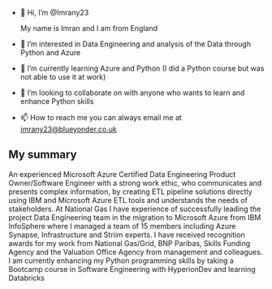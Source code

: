 - 👋 Hi, I’m @Imrany23

  My name is Imran and I am from England
- 👀 I’m interested in Data Engineering and analysis of the Data through Python and Azure
- 🌱 I’m currently learning Azure and Python (I did a Python course but was not able to use it at work)
- 💞️ I’m looking to collaborate on with anyone who wants to learn and enhance Python skills

- 📫 How to reach me you can always email me at imrany23@blueyonder.co.uk

## My summary
An experienced Microsoft Azure Certified Data Engineering Product Owner/Software Engineer with a strong
work ethic, who communicates and presents complex information, by creating ETL pipeline solutions directly
using IBM and Microsoft Azure ETL tools and understands the needs of stakeholders. At National Gas I have
experience of successfully leading the project Data Engineering team in the migration to Microsoft Azure from
IBM InfoSphere where I managed a team of 15 members including Azure Synapse, Infrastructure and Striim
experts. I have received recognition awards for my work from National Gas/Grid, BNP Paribas, Skills Funding
Agency and the Valuation Office Agency from management and colleagues. I am currently enhancing my
Python programming skills by taking a Bootcamp course in Software Engineering with HyperionDev and learning Databricks
<!---
Imrany23/Imrany23 is a ✨ special ✨ repository because its `README.md` (this file) appears on your GitHub profile.
You can click the Preview link to take a look at your changes.
--->

